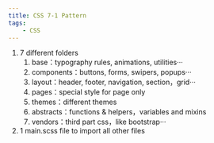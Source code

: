 ```yaml
---
title: CSS 7-1 Pattern
tags: 
    - CSS
---
```


1. 7 different folders
    1. base：typography rules, animations, utilities···
    2. components：buttons, forms, swipers, popups···
    3. layout：header, footer, navigation, section，grid···
    4. pages：special style for page only
    5. themes：different themes
    6. abstracts：functions & helpers，variables and mixins
    7. vendors：third part css，like bootstrap···
2. 1 main.scss file to import all other files
